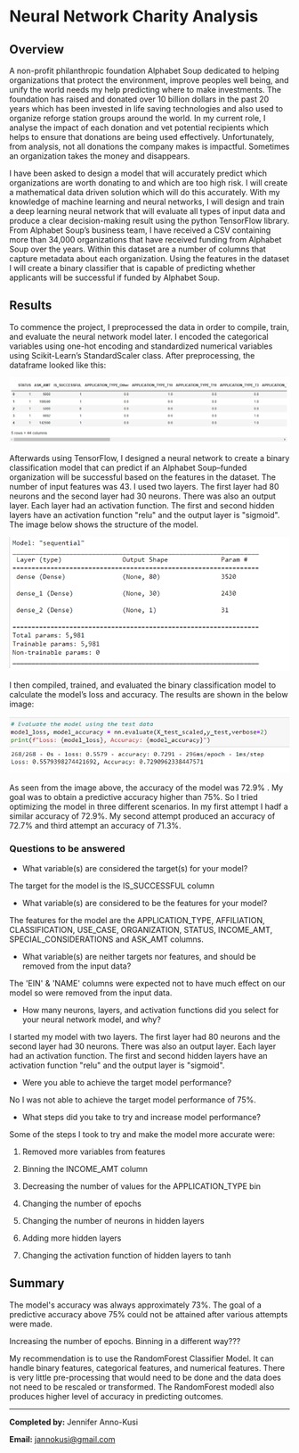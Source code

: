 # Neural Network Charity Analysis

## Overview


A non-profit philanthropic foundation Alphabet Soup dedicated to helping organizations that protect the environment, improve peoples well being, and unify the world  needs my help predicting where to make investments. The foundation has raised and donated over 10 billion dollars in the past 20 years which has been invested in life saving technologies and also used to organize reforge station groups around the world. In my current role, I analyse the impact of each donation and vet potential recipients which helps to ensure that donations are being used effectively. Unfortunately, from analysis, not all donations the company makes is impactful. Sometimes an organization takes the money and disappears.

I have been asked to design a model that will accurately predict which organizations are worth donating to and which are too high risk. I will create a mathematical data driven solution which will do this accurately. With my knowledge of machine learning and neural networks, I will design and train a deep learning neural network that will evaluate all types of input data and produce a clear decision-making result using the python TensorFlow library. From Alphabet Soup’s business team, I have received a CSV containing more than 34,000 organizations that have received funding from Alphabet Soup over the years. Within this dataset are a number of columns that capture metadata about each organization. Using the features in the dataset I will create a binary classifier that is capable of predicting whether applicants will be successful if funded by Alphabet Soup.

## Results
To commence the project, I preprocessed the data in order to compile, train, and evaluate the neural network model later. I encoded the categorical variables using one-hot encoding and standardized numerical variables using Scikit-Learn’s StandardScaler class. After preprocessing, the dataframe looked like this:

![image1](https://github.com/GerlechJen/Neural_Network_Charity_Analysis/blob/main/IMAGES/image2.png)

Afterwards using TensorFlow, I designed a neural network to create a binary classification model that can predict if an Alphabet Soup–funded organization will be successful based on the features in the dataset. The number of input features was 43. I used two layers. The first layer had 80 neurons and the second layer had 30 neurons. There was also an output layer. Each layer had an activation function. The first and second hidden layers have an activation function "relu" and the output layer is "sigmoid". The image below shows the structure of the model. 

![image](https://github.com/GerlechJen/Neural_Network_Charity_Analysis/blob/main/IMAGES/model_structure.png)

I then compiled, trained, and evaluated the binary classification model to calculate the model’s loss and accuracy. The results are shown in the below image:

![image4](https://github.com/GerlechJen/Neural_Network_Charity_Analysis/blob/main/IMAGES/model_performance.png)

As seen from the image above, the accuracy of the model was 72.9% . My goal was to obtain a predictive accuracy higher than 75%. So I tried optimizing the model in three different scenarios. In my first attempt I hadf a similar accuracy of 72.9%. My second attempt produced an accuracy of 72.7% and third attempt an accuracy of 71.3%.

### Questions to be answered 

- What variable(s) are considered the target(s) for your model?

The target for the model is the IS_SUCCESSFUL column

- What variable(s) are considered to be the features for your model?

The features for the model are the APPLICATION_TYPE, AFFILIATION, CLASSIFICATION, USE_CASE, ORGANIZATION, STATUS, INCOME_AMT, SPECIAL_CONSIDERATIONS and ASK_AMT        columns.

- What variable(s) are neither targets nor features, and should be removed from the input data?

The 'EIN' & 'NAME' columns were expected not to have much effect on our model so were removed from the input data. 

- How many neurons, layers, and activation functions did you select for your neural network model, and why?

I started my model with two layers. The first layer had 80 neurons and the second layer had 30 neurons. There was also an output layer. Each layer had an activation function. The first and second hidden layers have an activation function "relu" and the output layer is "sigmoid". 

- Were you able to achieve the target model performance?

No I was not able to achieve the target model performance of 75%.

- What steps did you take to try and increase model performance?

Some of the steps I took to try and make the model more accurate were:

1. Removed more variables from features

2. Binning the INCOME_AMT column

3. Decreasing the number of values for the APPLICATION_TYPE bin 

4. Changing the number of epochs

5. Changing the number of neurons in hidden layers

6. Adding more hidden layers

7. Changing the activation function of hidden layers to tanh


## Summary
The model's accuracy was always approximately 73%. The goal of a predictive accuracy above 75%  could not be attained after various attempts were made. 


Increasing the number of epochs.
Binning in a different way???

My recommendation is to use the RandomForest Classifier Model. It can handle binary features, categorical features, and numerical features. There is very little pre-processing that would need to be done and the data does not need to be rescaled or transformed. The RandomForest modedl also produces higher level of accuracy in predicting outcomes. 

----

**Completed by:** Jennifer Anno-Kusi

**Email:** jannokusi@gmail.com 
